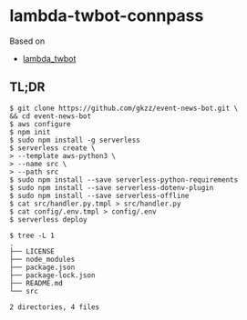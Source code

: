 # lambda-twbot-connpass

Based on
- [lambda_twbot](https://github.com/gkzz/lambda_twbot)

## TL;DR

```
$ git clone https://github.com/gkzz/event-news-bot.git \
&& cd event-news-bot
$ aws configure
$ npm init
$ sudo npm install -g serverless
$ serverless create \
> --template aws-python3 \
> --name src \
> --path src
$ sudo npm install --save serverless-python-requirements
$ sudo npm install --save serverless-dotenv-plugin
$ sudo npm install --save serverless-offline
$ cat src/handler.py.tmpl > src/handler.py
$ cat config/.env.tmpl > config/.env
$ serverless deploy
```

``` 
$ tree -L 1
.
├── LICENSE
├── node_modules
├── package.json
├── package-lock.json
├── README.md
└── src

2 directories, 4 files
```
